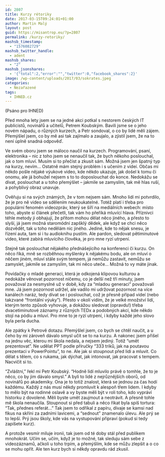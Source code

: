 ```yaml
---
id: 2807
title: Kurzy rétoriky
date: 2017-03-15T09:24:01+01:00
author: Martin Malý
layout: post
guid: https://misantrop.eu/?p=2807
permalink: /kurzy-retoriky/
mashsb_timestamp:
  - "1576082729"
mashsb_twitter_handle:
  - adent
mashsb_shares:
  - "2"
mashsb_jsonshares:
  - '{"total":2,"error":"","twitter":0,"facebook_shares":2}'
image: /wp-content/uploads/2017/03/sokrates.jpeg
categories:
  - Nezařazené
tags:
  - IHNED.cz
---
```

<span style="font-weight: 400;">(Psáno pro IHNED)</span>

<span style="font-weight: 400;">Před mnoha lety jsem se na jedné akci potkal s nestorem českých IT publicistů, novinářů a učitelů, Petrem Koubským. Bavili jsme se o jeho novém nápadu, o různých kurzech, a Petr sondoval, o co by lidé měli zájem. Přemýšlel jsem, co by mě asi tak zajímalo a zaujalo, a zjistil jsem, že na to není úplně snadná odpověď.</span>

<span style="font-weight: 400;">Ve svém oboru jsem se máloco naučil na kurzech. Programování, psaní, elektronika &#8211; nic z toho jsem se nenaučil tak, že bych někoho poslouchal, jak o tom mluví. Musím si to přečíst a zkusit sám. Možná jsem jen špatný typ na kurzy, nevím… Ostatně mám stejný problém i s učením z videí. Občas mi někdo pošle nějaké výukové video, kde někdo ukazuje, jak došel k tomu či onomu, ale já bohužel nejsem s to to doposlouchat do konce. Nedokážu se dívat, poslouchat a u toho přemýšlet &#8211; jakmile se zamyslím, tak mě hlas ruší, a pohyblivý obraz unavuje.</span>

<span style="font-weight: 400;">Ověřuju si na svých známých, že v tom nejsem sám. Mnoho lidí mi potvrdilo, že je pro ně video se sdělením neukoukatelné. Totéž platí i třeba pro populární fenomén videozpráv, který se šíří na mediálních webech: místo toho, abyste si článek přečetli, tak vám ho přeříká mluvící hlava. Příznivci téhle metody ji obhajují, že přitom mohou dělat něco jiného, a přesto to slyší, já jsem možná staromódní zapšklý dědek, ale když se chci něco dozvědět, tak u toho nedělám nic jiného. Jediné, kde to nějak snesu, je řízení auta, tam si i tu audioknihu pustím. Ale pardon, sledovat pětiminutové video, které zabírá mluvícího člověka, je pro mne ryzí utrpení.</span>

<span style="font-weight: 400;">Stejně tak poslouchat nějakého přednášejícího na konferenci či kurzu. On něco říká, mně se rozběhnou myšlenky k nějakému bodu, ale on mluví o něčem jiném, mluví stále svým tempem, já nemůžu zastavit, nemůžu se zamyslet, jakmile se zamyslím, tak mi něco uteče… Možná to vy máte jinak. </span>

<span style="font-weight: 400;">Povídačky o mladé generaci, která je odkojená klipovou kulturou a nedokáže věnovat pozornost ničemu, co je delší než tři minuty, jsem považoval za nesmyslné už v době, kdy za “mladou generaci” považovali mne. Já jsem pozornost udržel, ale vadilo mi udržovat pozornost na více kanálech naráz, tedy dívat se i poslouchat, což je přesně případ videí (nebo takzvané “frontální výuky”). Přesto v okolí vidím, že je velké množství lidí, kterým tento způsob vyhovuje, a dokážou sledovat (opravdu!) třeba dvacetiminutové záznamy z různých TEDx a podobných akcí, kde někdo stojí na pódiu a mluví. Pro mne to je ryzí utrpení, i kdyby každé jeho slovo byla perla ducha.</span>

<span style="font-weight: 400;">Ale zpátky k Petrově dotazu. Přemýšlel jsem, co bych se chtěl naučit, a u čeho by mi zároveň dávalo smysl učit se to na kurzu. A nakonec jsem přišel na jednu věc, kterou mi škola nedala, a nejsem jediný. Totiž “umět prezentovat”. Ne udělat PPT podle příručky “333 triků, jak na poutavou prezentaci v PowerPointu”, to ne. Ale jak si stoupnout před lidi a mluvit. Co dělat s tělem, co s rukama, jak dýchat, jak intonovat, jak pracovat s tempem. Nacvičit si to.</span>

<span style="font-weight: 400;">“Zvláštní,” řekl mi Petr Koubský. “Hodně lidí mluvilo právě o tomhle, že to je něco, co by jim dávalo smysl.” A byli to lidé z nejrůznějších oborů, od novinářů po akademiky. Ona je to totiž znalost, která se jednou za čas hodí každému. Každý z nás musí někdy promluvit k alespoň třem lidem. I kdyby to mělo být na rodinné oslavě a vy byste měli být v roli toho, kdo vypráví historku z dovolené. Měli byste umět zaujmout a neotrávit. A přesně tohle mě škola nenaučila. Stoupnout si před tabuli a něco říkat byla spíš tortura: “Tak, přednes referát…” Tak jsem to odříkal z papíru, dívaje se kamsi nad fíkus na skříni za zadními lavicemi, a “sednout” znamenalo úlevu. Ale prý se to lepší. Prý jsou školy, kde vás na vystupování připraví (pokud si tedy zapíšete kurz).</span>

<span style="font-weight: 400;">A protože vesmír miluje ironii, tak jsem od té doby stál před publikem mnohokrát. Učím se, učím, když je to možné, tak sleduju sám sebe z videozáznamů, ačkoli u toho trpím, a přemýšlím, kde se můžu zlepšit a o co se mohu opřít. Ale ten kurz bych si někdy opravdu rád zkusil. </span>